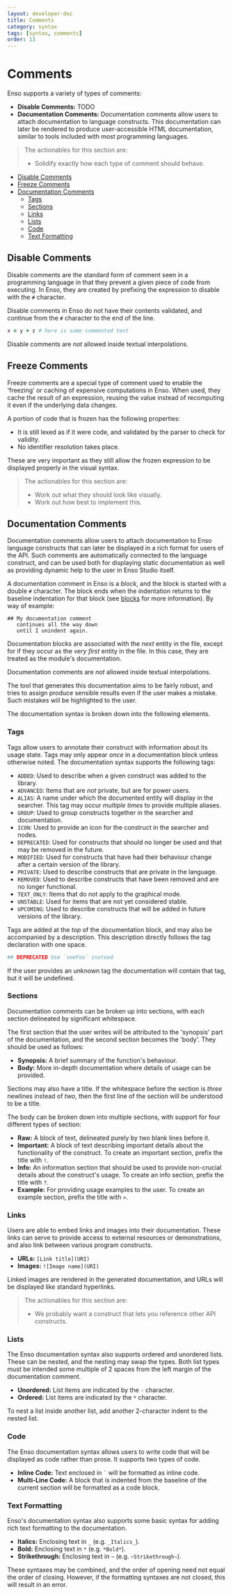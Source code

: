 ```yaml
---
layout: developer-doc
title: Comments
category: syntax
tags: [syntax, comments]
order: 13
---
```


# Comments

Enso supports a variety of types of comments:

- **Disable Comments:** TODO
- **Documentation Comments:** Documentation comments allow users to attach
  documentation to language constructs. This documentation can later be rendered
  to produce user-accessible HTML documentation, similar to tools included with
  most programming languages.

> The actionables for this section are:
>
> - Solidify exactly how each type of comment should behave.

<!-- MarkdownTOC levels="2,3" autolink="true" -->

- [Disable Comments](#disable-comments)
- [Freeze Comments](#freeze-comments)
- [Documentation Comments](#documentation-comments)
  - [Tags](#tags)
  - [Sections](#sections)
  - [Links](#links)
  - [Lists](#lists)
  - [Code](#code)
  - [Text Formatting](#text-formatting)

<!-- /MarkdownTOC -->

## Disable Comments

Disable comments are the standard form of comment seen in a programming language
in that they prevent a given piece of code from executing. In Enso, they are
created by prefixing the expression to disable with the `#` character.

Disable comments in Enso do not have their contents validated, and continue from
the `#` character to the end of the line.

```ruby
x = y + z # here is some commented text
```

Disable comments are _not_ allowed inside textual interpolations.

## Freeze Comments

Freeze comments are a special type of comment used to enable the 'freezing' or
caching of expensive computations in Enso. When used, they cache the result of
an expression, reusing the value instead of recomputing it even if the
underlying data changes.

A portion of code that is frozen has the following properties:

- It is still lexed as if it were code, and validated by the parser to check for
  validity.
- No identifier resolution takes place.

These are very important as they still allow the frozen expression to be
displayed properly in the visual syntax.

> The actionables for this section are:
>
> - Work out what they should look like visually.
> - Work out how best to implement this.

## Documentation Comments

Documentation comments allow users to attach documentation to Enso language
constructs that can later be displayed in a rich format for users of the API.
Such comments are automatically connected to the language construct, and can be
used both for displaying static documentation as well as providing dynamic help
to the user in Enso Studio itself.

A documentation comment in Enso is a _block_, and the block is started with a
double `#` character. The block ends when the indentation returns to the
baseline indentation for that block (see [blocks](./functions.md#code-blocks)
for more information). By way of example:

```
## My documentation comment
   continues all the way down
   until I unindent again.
```

Documentation blocks are associated with the _next_ entity in the file, except
for if they occur as the _very first_ entity in the file. In this case, they are
treated as the module's documentation.

Documentation comments are _not_ allowed inside textual interpolations.

The tool that generates this documentation aims to be fairly robust, and tries
to assign produce sensible results even if the user makes a mistake. Such
mistakes will be highlighted to the user.

The documentation syntax is broken down into the following elements.

### Tags

Tags allow users to annotate their construct with information about its usage
state. Tags may only appear _once_ in a documentation block unless otherwise
noted. The documentation syntax supports the following tags:

- `ADDED`: Used to describe when a given construct was added to the library.
- `ADVANCED`: Items that are _not_ private, but are for power users.
- `ALIAS`: A name under which the documented entity will display in the
  searcher. This tag may occur _multiple times_ to provide multiple aliases.
- `GROUP`: Used to group constructs together in the searcher and documentation.
- `ICON`: Used to provide an icon for the construct in the searcher and nodes.
- `DEPRECATED`: Used for constructs that should no longer be used and that may
  be removed in the future.
- `MODIFIED`: Used for constructs that have had their behaviour change after a
  certain version of the library.
- `PRIVATE`: Used to describe constructs that are private in the language.
- `REMOVED`: Used to describe constructs that have been removed and are no
  longer functional.
- `TEXT_ONLY`: Items that do not apply to the graphical mode.
- `UNSTABLE`: Used for items that are not yet considered stable.
- `UPCOMING`: Used to describe constructs that will be added in future versions
  of the library.

Tags are added at the _top_ of the documentation block, and may also be
accompanied by a description. This description directly follows the tag
declaration with one space.

```ruby
## DEPRECATED Use `seeFoo` instead
```

If the user provides an unknown tag the documentation will contain that tag, but
it will be undefined.

### Sections

Documentation comments can be broken up into sections, with each section
delineated by significant whitespace.

The first section that the user writes will be attributed to the 'synopsis' part
of the documentation, and the second section becomes the 'body'. They should be
used as follows:

- **Synopsis:** A brief summary of the function's behaviour.
- **Body:** More in-depth documentation where details of usage can be provided.

Sections may also have a title. If the whitespace before the section is _three_
newlines instead of _two_, then the first line of the section will be understood
to be a title.

The body can be broken down into multiple sections, with support for four
different types of section:

- **Raw:** A block of text, delineated purely by two blank lines before it.
- **Important:** A block of text describing important details about the
  functionality of the construct. To create an important section, prefix the
  title with `!`.
- **Info:** An information section that should be used to provide non-crucial
  details about the construct's usage. To create an info section, prefix the
  title with `?`.
- **Example:** For providing usage examples to the user. To create an example
  section, prefix the title with `>`.

### Links

Users are able to embed links and images into their documentation. These links
can serve to provide access to external resources or demonstrations, and also
link between various program constructs.

- **URLs:** `[Link title](URI)`
- **Images:** `![Image name](URI)`

Linked images are rendered in the generated documentation, and URLs will be
displayed like standard hyperlinks.

> The actionables for this section are:
>
> - We probably want a construct that lets you reference other API constructs.

### Lists

The Enso documentation syntax also supports ordered and unordered lists. These
can be nested, and the nesting may swap the types. Both list types must be
intended some multiple of 2 spaces from the left margin of the documentation
comment.

- **Unordered:** List items are indicated by the `-` character.
- **Ordered:** List items are indicated by the `*` character.

To nest a list inside another list, add another 2-character indent to the nested
list.

### Code

The Enso documentation syntax allows users to write code that will be displayed
as code rather than prose. It supports two types of code.

- **Inline Code:** Text enclosed in `` ` `` will be formatted as inline code.
- **Multi-Line Code:** A block that is indented from the baseline of the current
  section will be formatted as a code block.

### Text Formatting

Enso's documentation syntax also supports some basic syntax for adding rich text
formatting to the documentation.

- **Italics:** Enclosing text in `_` (e.g. `_Italics_`).
- **Bold:** Enclosing text in `*` (e.g. `*Bold*`).
- **Strikethrough:** Enclosing text in `~` (e.g. `~Strikethrough~`).

These syntaxes may be combined, and the order of opening need not equal the
order of closing. However, if the formatting syntaxes are not closed, this will
result in an error.
